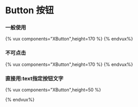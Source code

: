 # Button 按钮


### 一般使用

{% vux components="XButton",height=170 %}
<template>
<x-button>submit</x-button>
<x-button type="primary">primary</x-button>
<x-button type="warn">Delete</x-button>
</template>
{% endvux%}


### 不可点击

{% vux components="XButton",height=170 %}
<template>
<x-button disabled>submit</x-button>
<x-button type="primary" disabled>primary</x-button>
<x-button type="warn" disabled>Delete</x-button>
</template>
{% endvux%}

### 直接用:text指定按钮文字

{% vux components="XButton",height=50 %}
<template>
<x-button type="primary" :text="btnText" :disabled="isDisabled" @click="click"></x-button>
</template>

<script>
export default {
  data: {
    btnText: 'click me',
    isDisabled: false
  },
  methods: {
    click: function () {
      const _this = this
      this.isDisabled = true
      this.btnText = 'Processing'
      setTimeout(function () {
        _this.btnText = 'Done'
      }, 2000)
    }
  }
}
</script>
{% endvux%}
